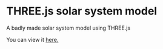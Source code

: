 # THREE.js solar system model

A badly made solar system model using THREE.js

You can view it [here.](https://space.saintkappa.tk)
